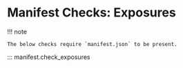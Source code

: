 # Manifest Checks: Exposures

!!! note

    The below checks require `manifest.json` to be present.

::: manifest.check_exposures

